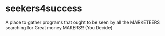 # seekers4success
A place to gather programs that ought to be seen by all the MARKETEERS searching for Great money MAKERS!! (You Decide) 
